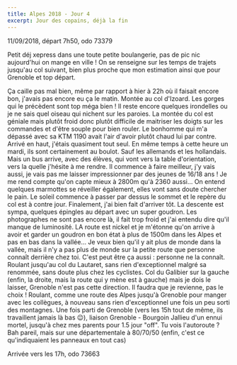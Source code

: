 ```yaml
---
title: Alpes 2018 - Jour 4
excerpt: Jour des copains, déjà la fin
---
```


11/09/2018, départ 7h50, odo 73379

Petit déj xepress dans une toute petite boulangerie, pas de pic nic aujourd'hui on mange en ville ! On se renseigne sur les temps de trajets jusqu'au col suivant, bien plus proche que mon estimation ainsi que pour Grenoble et top départ.

Ça caille pas mal bien, même par rapport à hier à 22h où il faisait encore bon, j'avais pas encore eu ça le matin.
Montée au col d'Izoard. Les gorges qui le précèdent sont top méga bien ! Il reste encore quelques irondelles ou je ne sais quel oiseau qui nichent sur les paroies.
La montée du col est géniale mais plutôt froid donc plutôt difficile de maitriser les doigts sur les commandes et d'être souple pour bien rouler. Le bonhomme qui m'a dépassé avec sa KTM 1190 avait l'air d'avoir plutôt chaud lui par contre.
Arrivé en haut, j'étais quasiment tout seul. En même temps à cette heure un mardi, ils sont certainement au boulot. Sauf les allemands et les hollandais. Mais un bus arrive, avec des élèves, qui vont vers la table d'orientation, vers la quelle j'hésite à me rendre. Il commence à faire meilleur, j'y vais aussi, je vais pas me laisser impressionner par des jeunes de 16/18 ans ! Je me rend compte qu'on capte mieux à 2800m qu'à 2360 aussi… On entend quelques marmottes se réveiller également, elles vont sans doute chercher le pain. Le soleil commence à passer par dessus le sommet et le repère du col est à contre jour. Finalement, j'ai bien fait d'arriver tôt.
La descente est sympa, quelques épingles au départ avec un super goudron. Les photographes ne sont pas encore là, il fait trop froid et j'ai entendu dire qu'il manque de luminosité.
LA route est nickel et je m'étonne qu'on arrive à avoir et garder un goudron en bon état à plus de 1500m dans les Alpes et pas en bas dans la vallée… Je veux bien qu'il y ait plus de monde dans la vallée, mais il n'y a pas plus de monde sur la petite route que personne connaît derrière chez toi. C'est peut être ça aussi : personne ne la connaît.
Roulant jusqu'au col du Lautaret, sans rien d'exceptionnel malgré sa renommée, sans doute plus chez les cyclistes.
Col du Galibier sur la gauche (enfin, la droite, mais la route qui y mène est à gauche) mais je dois le laisser, Grenoble n'est pas cette direction. Il faudra que je revienne, pas le choix !
Roulant, comme une route des Alpes jusqu'à Grenoble pour manger avec les collègues, à nouveau sans rien d'exceptionnel une fois un peu sorti des montagnes.
Une fois parti de Grenoble (vers les 15h tout de même, ils travaillent jamais là bas :wink:), liaison Grenoble - Bourgoin Jallieu d'un ennui mortel, jusqu'à chez mes parents pour 1.5 jour "off". Tu vois l'autoroute ? Bah pareil, mais sur une départementale à 80/70/50 (enfin, c'est ce qu'indiquaient les panneaux en tout cas)

Arrivée vers les 17h, odo 73663
